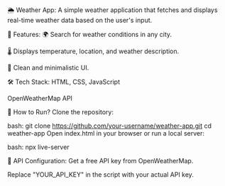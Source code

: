 🌦 Weather App:
A simple weather application that fetches and displays real-time weather data based on the user's input.

🚀 Features:
🌍 Search for weather conditions in any city.

🌡 Displays temperature, location, and weather description.

🎨 Clean and minimalistic UI.

🛠 Tech Stack:
HTML, CSS, JavaScript

OpenWeatherMap API

📌 How to Run?
Clone the repository:

bash:
git clone https://github.com/your-username/weather-app.git
cd weather-app
Open index.html in your browser or run a local server:

bash:
npx live-server

🔗 API Configuration:
Get a free API key from OpenWeatherMap.

Replace "YOUR_API_KEY" in the script with your actual API key.
